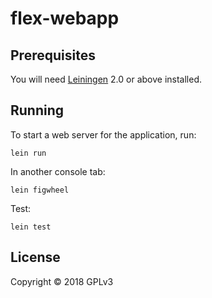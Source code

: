 # flex-webapp

## Prerequisites

You will need [Leiningen][1] 2.0 or above installed.

[1]: https://github.com/technomancy/leiningen

## Running

To start a web server for the application, run:

    lein run

In another console tab:

    lein figwheel

Test:

    lein test

## License

Copyright © 2018 GPLv3
